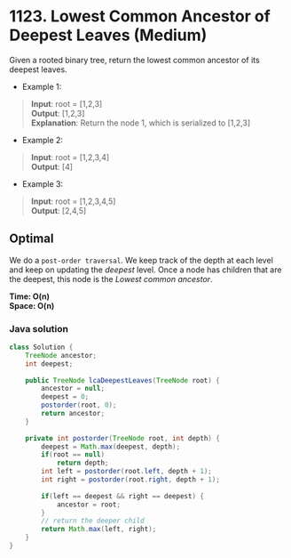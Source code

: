 # 1123. Lowest Common Ancestor of Deepest Leaves (Medium)

Given a rooted binary tree, return the lowest common ancestor of its deepest leaves.

- Example 1:
> **Input**: root = [1,2,3] <br>
> **Output**: [1,2,3] <br>
> **Explanation**: Return the node 1, which is serialized to [1,2,3]
- Example 2:
> **Input**: root = [1,2,3,4] <br>
> **Output**: [4]
- Example 3:
> **Input**: root = [1,2,3,4,5] <br>
> **Output**: [2,4,5]

## Optimal
We do a `post-order traversal`. We keep track of the depth at each level and keep on updating the
*deepest* level. Once a node has children that are the deepest, this node is the 
*Lowest common ancestor*. 

**Time: O(n) <br> Space: O(n)**

### Java solution
```java
class Solution {
    TreeNode ancestor;
    int deepest;
    
    public TreeNode lcaDeepestLeaves(TreeNode root) {
        ancestor = null;
        deepest = 0;
        postorder(root, 0);
        return ancestor;
    }
    
    private int postorder(TreeNode root, int depth) {
        deepest = Math.max(deepest, depth);
        if(root == null)
            return depth;
        int left = postorder(root.left, depth + 1);
        int right = postorder(root.right, depth + 1);
        
        if(left == deepest && right == deepest) {
            ancestor = root;
        }
        // return the deeper child
        return Math.max(left, right);
    }
}
```